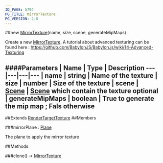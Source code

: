 ```yaml
---
ID_PAGE: 5794
PG_TITLE: MirrorTexture
PG_VERSION: 2.0
---
```

##new [MirrorTexture](page.php?p=5794)(name, size, scene, generateMipMaps)


Create a new [MirrorTexture](page.php?p=5794).
A tutorial about advanced texturing can be found here : https://github.com/BabylonJS/Babylon.js/wiki/14-Advanced-Texturing


####Parameters
 | Name | Type | Description
---|---|---|---
 | name | string | Name of the texture
 | size | number | Size of the texture
 | scene | [Scene](page.php?p=5725) | [Scene](page.php?p=5725) which contain the texture
optional | generateMipMaps | boolean | True to generate the mip map ; Fals otherwise
---

##Extends [RenderTargetTexture](page.php?p=5793)
##Members

###mirrorPlane : [Plane](page.php?p=5812)



The plane to apply the mirror texture







##Methods

###clone() &rarr; [MirrorTexture](page.php?p=5794)

